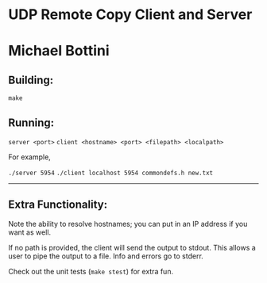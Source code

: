 # UDP Remote Copy Client and Server

# Michael Bottini

## Building:

`make`

## Running:

`server <port>`
`client <hostname> <port> <filepath> <localpath>`

For example,

`./server 5954`
`./client localhost 5954 commondefs.h new.txt`

---

## Extra Functionality:

Note the ability to resolve hostnames; you can put in an IP address if you want
as well.

If no path is provided, the client will send the output to stdout. This allows
a user to pipe the output to a file. Info and errors go to stderr.

Check out the unit tests (`make stest`) for extra fun.

